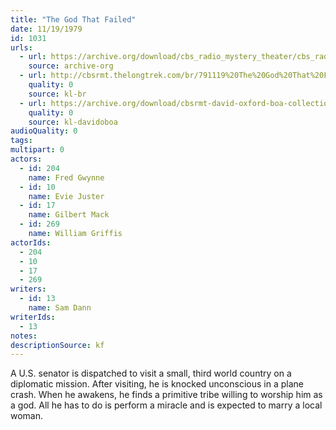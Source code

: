```yaml
---
title: "The God That Failed"
date: 11/19/1979
id: 1031
urls: 
  - url: https://archive.org/download/cbs_radio_mystery_theater/cbs_radio_mystery_theater-1001-1050.zip/cbs_radio_mystery_theater-1001-1050%2Fcbsrmt_1031_the_god_that_failed.mp3
    source: archive-org
  - url: http://cbsrmt.thelongtrek.com/br/791119%20The%20God%20That%20Failed%20-%20WBBM.mp3
    quality: 0
    source: kl-br
  - url: https://archive.org/download/cbsrmt-david-oxford-boa-collection/CBSRMT-791119-1031-repeated-800311-The-God-That-Failed-(128-44)_KQV-{BoA}.mp3
    quality: 0
    source: kl-davidoboa
audioQuality: 0
tags: 
multipart: 0
actors:  
  - id: 204
    name: Fred Gwynne  
  - id: 10
    name: Evie Juster  
  - id: 17
    name: Gilbert Mack  
  - id: 269
    name: William Griffis
actorIds:  
  - 204  
  - 10  
  - 17  
  - 269
writers:  
  - id: 13
    name: Sam Dann
writerIds:  
  - 13
notes: 
descriptionSource: kf
---
```

A U.S. senator is dispatched to visit a small, third world country on a diplomatic mission. After visiting, he is knocked unconscious in a plane crash. When he awakens, he finds a primitive tribe willing to worship him as a god. All he has to do is perform a miracle and is expected to marry a local woman.
